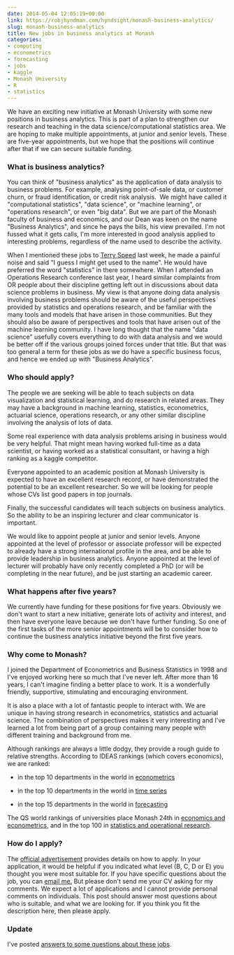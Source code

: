 ```yaml
---
date: 2014-05-04 12:05:19+00:00
link: https://robjhyndman.com/hyndsight/monash-business-analytics/
slug: monash-business-analytics
title: New jobs in business analytics at Monash
categories:
- computing
- econometrics
- forecasting
- jobs
- kaggle
- Monash University
- R
- statistics
---
```


We have an exciting new initiative at Monash University with some new positions in business analytics. This is part of a plan to strengthen our research and teaching in the data science/computational statistics area. We are hoping to make multiple appointments, at junior and senior levels. These are five-year appointments, but we hope that the positions will continue after that if we can secure suitable funding.<!-- more -->

### What is business analytics?

You can think of "business analytics" as the application of data analysis to business problems. For example, analysing point-of-sale data, or customer churn, or fraud identification, or credit risk analysis.  We might have called it "computational statistics", "data science", or "machine learning", or "operations research", or even "big data". But we are part of the Monash faculty of business and economics, and our Dean was keen on the name "Business Analytics", and since he pays the bills, his view prevailed. I'm not fussed what it gets calls, I'm more interested in good analysis applied to interesting problems, regardless of the name used to describe the activity.

When I mentioned these jobs to [Terry Speed](http://en.wikipedia.org/wiki/Terry_Speed) last week, he made a painful noise and said "I guess I might get used to the name". He would have preferred the word "statistics" in there somewhere. When I attended an Operations Research conference last year, I heard similar complaints from OR people about their discipline getting left out in discussions about data science problems in business. My view is that anyone doing data analysis involving business problems should be aware of the useful perspectives provided by statistics and operations research, and be familiar with the many tools and models that have arisen in those communities. But they should also be aware of perspectives and tools that have arisen out of the machine learning community. I have long thought that the name "data science" usefully covers everything to do with data analysis and we would be better off if the various groups joined forces under that title. But that was too general a term for these jobs as we do have a specific business focus, and hence we ended up with "Business Analytics".

### Who should apply?

The people we are seeking will be able to teach subjects on data visualization and statistical learning, and do research in related areas. They may have a background in machine learning, statistics, econometrics, actuarial science, operations research, or any other similar discipline involving the analysis of lots of data.

Some real experience with data analysis problems arising in business would be very helpful. That might mean having worked full-time as a data scientist, or having worked as a statistical consultant, or having a high ranking as a kaggle competitor.

Everyone appointed to an academic position at Monash University is expected to have an excellent research record, or have demonstrated the potential to be an excellent researcher. So we will be looking for people whose CVs list good papers in top journals.

Finally, the successful candidates will teach subjects on business analytics. So the ability to be an inspiring lecturer and clear communicator is important.

We would like to appoint people at junior and senior levels. Anyone appointed at the level of professor or associate professor will be expected to already have a strong international profile in the area, and be able to provide leadership in business analytics. Anyone appointed at the level of lecturer will probably have only recently completed a PhD (or will be completing in the near future), and be just starting an academic career.

### What happens after five years?

We currently have funding for these positions for five years. Obviously we don't want to start a new initiative, generate lots of activity and interest, and then have everyone leave because we don't have further funding. So one of the first tasks of the more senior appointments will be to consider how to continue the business analytics initiative beyond the first five years.

### Why come to Monash?

I joined the Department of Econometrics and Business Statistics in 1998 and I've enjoyed working here so much that I've never left. After more than 16 years, I can't imagine finding a better place to work. It is a wonderfully friendly, supportive, stimulating and encouraging environment.

It is also a place with a lot of fantastic people to interact with. We are unique in having strong research in econometrics, statistics and actuarial science. The combination of perspectives makes it very interesting and I've learned a lot from being part of a group containing many people with different training and background from me.

Although rankings are always a little dodgy, they provide a rough guide to relative strengths. According to IDEAS rankings (which covers economics), we are ranked:


  * in the top 10 departments in the world in [econometrics](http://ideas.repec.org/top/top.ecm.html)

  * in the top 10 departments in the world in [time series](http://ideas.repec.org/top/top.ets.html)

  * in the top 15 departments in the world in [forecasting](http://ideas.repec.org/top/top.for.html)

The QS world rankings of universities place Monash 24th in [economics and econometrics](https://www.topuniversities.com/university-rankings/university-subject-rankings/2022/economics-econometrics), and in the top 100 in [statistics and operational research](https://www.topuniversities.com/university-rankings/university-subject-rankings/2022/statistics-operational-research).

### How do I apply?

The [official advertisement](http://jobs.monash.edu.au/jobDetails.asp?sJobIDs=523663) provides details on how to apply. In your application, it would be helpful if you indicated what level (B, C, D or E) you thought you were most suitable for. If you have specific questions about the job, you can [email me.](mailto:rob.hyndman@monash.edu) But please don't send me your CV asking for my comments. We expect a lot of applications and I cannot provide personal comments on individuals. This post should answer most questions about who is suitable, and what we are looking for. If you think you fit the description here, then please apply.


### Update

I've posted [answers to some questions about these jobs](https://robjhyndman.com/hyndsight/business-analytics-jobs-questions/).
